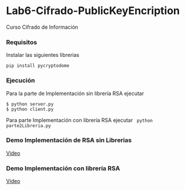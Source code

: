 # Lab6-Cifrado-PublicKeyEncription
Curso Cifrado de Información


### Requisitos
Instalar las siguientes librerias

```pip install pycryptodome```


### Ejecución
Para la parte de Implementación sin librería RSA ejecutar

```shell
$ python server.py
$ python client.py
```

Para parte Implementación con librería RSA ejecutar ``` python parte2Libreria.py```

### Demo Implementación de RSA sin Librerias
[Video](https://youtu.be/jssTMgkr0xI)

### Demo Implementación con librería RSA
[Video](https://youtu.be/tQ3SxSXDdf0)
